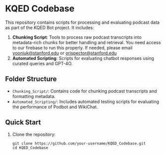 # KQED Codebase

This repository contains scripts for processing and evaluating podcast data as part of the KQED Bot project. It includes:

1. **Chunking Script**: Tools to process raw podcast transcripts into metadata-rich chunks for better handling and retrieval. You need access to our firebase to run this properly. If needed, please email yoonjuk@stanford.edu or orispector@stanford.edu
2. **Automated Scripting**: Scripts for evaluating chatbot responses using curated queries and GPT-4O.

## Folder Structure

- `Chunking_Script/`: Contains code for chunking podcast transcripts and formatting metadata.
- `Automated_Scripting/`: Includes automated testing scripts for evaluating the performance of Podbot and WikiChat.

## Quick Start

1. Clone the repository:

   ```
   git clone https://github.com/your-username/KQED_Codebase.git
   cd KQED_Codebase

   ```
